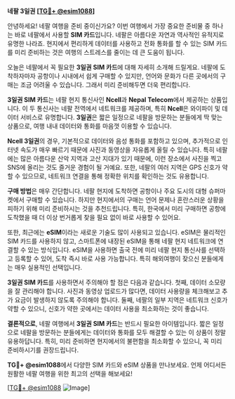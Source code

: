 **네팔 3일권 [[TG💪+ @esim1088](https://t.me/s/esim1088)]**

안녕하세요! 네팔 여행을 준비 중이신가요? 이번 여행에서 가장 중요한 준비물 중 하나는 바로 네팔에서 사용할 **SIM 카드**입니다. 네팔은 아름다운 자연과 역사적인 유적지로 유명한 나라죠. 현지에서 편리하게 데이터를 사용하고 전화 통화를 할 수 있는 SIM 카드를 미리 준비하는 것은 여행의 스트레스를 줄이는 데 큰 도움이 됩니다.

오늘은 네팔에서 꼭 필요한 **3일권 SIM 카드**에 대해 자세히 소개해 드릴게요. 네팔에 도착하자마자 공항이나 시내에서 쉽게 구매할 수 있지만, 언어와 문화가 다른 곳에서의 구매는 조금 어려울 수 있습니다. 그래서 미리 준비해두면 더욱 편리합니다.

**3일권 SIM 카드**는 네팔 현지 통신사인 **Ncell**과 **Nepal Telecom**에서 제공하는 상품입니다. 이 두 통신사는 네팔 전역에서 네트워크를 제공하며, 특히 **Ncell**은 와이파이 및 데이터 서비스로 유명합니다. **3일권**은 짧은 일정으로 네팔을 방문하는 분들에게 딱 맞는 상품으로, 여행 내내 데이터와 통화를 마음껏 이용할 수 있습니다.

**Ncell 3일권**의 경우, 기본적으로 데이터와 음성 통화를 포함하고 있으며, 추가적으로 인터넷 속도가 매우 빠르기 때문에 사진과 동영상을 자유롭게 올릴 수 있습니다. 특히 네팔에는 많은 아름다운 산악 지역과 고산 지대가 있기 때문에, 이런 장소에서 사진을 찍고 SNS에 올리는 것도 즐거운 경험이 될 거예요. 또한, 네팔의 여러 지역은 GPS 신호가 약할 수 있으므로, 네트워크 연결을 통해 정확한 위치를 확인하는 것도 유용합니다.

**구매 방법**은 매우 간단합니다. 네팔 현지에 도착하면 공항이나 주요 도시의 대형 슈퍼마켓에서 구매할 수 있습니다. 하지만 현지에서의 구매는 언어 문제나 혼란스러운 상황을 피하기 위해 미리 준비하시는 것을 추천드립니다. 특히, 한국에서 미리 구매하면 공항에 도착했을 때 더 이상 번거롭게 찾을 필요 없이 바로 사용할 수 있어요.

또한, 최근에는 **eSIM**이라는 새로운 기술도 많이 사용되고 있습니다. eSIM은 물리적인 SIM 카드를 사용하지 않고, 스마트폰에 내장된 eSIM을 통해 네팔 현지 네트워크에 연결할 수 있는 방식입니다. eSIM을 사용하면 출국 전에 미리 네팔 현지 통신사를 선택하고 등록할 수 있어, 도착 즉시 바로 사용 가능합니다. 특히 해외여행이 잦으신 분들에게는 매우 실용적인 선택입니다.

**3일권 SIM 카드**를 사용하면서 주의해야 할 점은 다음과 같습니다. 첫째, 데이터 소모량을 잘 관리해야 합니다. 사진과 동영상 업로드가 많다면, 데이터 사용량을 체크해보고 추가 요금이 발생하지 않도록 주의해야 합니다. 둘째, 네팔의 일부 지역은 네트워크 신호가 약할 수 있으니, 신호가 약한 곳에서는 데이터 사용을 최소화하는 것이 좋습니다.

**결론적으로**, 네팔 여행에서 **3일권 SIM 카드**는 반드시 필요한 아이템입니다. 짧은 일정으로 네팔을 방문하는 분들에게는 데이터와 통화를 모두 해결할 수 있는 이 상품이 정말 유용하답니다. 특히, 미리 준비하면 현지에서의 불편함을 최소화할 수 있으니, 꼭 미리 준비하시기를 권장드립니다.

**TG💪+ @esim1088**에서 다양한 SIM 카드와 eSIM 상품을 만나보세요. 언제 어디서든 원활한 네팔 여행을 위한 최고의 선택을 해보세요!

[[TG💪+ @esim1088](https://t.me/s/esim1088) ![Image](https://i.postimg.cc/Y0z9fWf4/image.png)]
